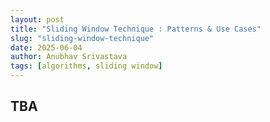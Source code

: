 ```yaml
---
layout: post
title: "Sliding Window Technique : Patterns & Use Cases"
slug: "sliding-window-technique"
date: 2025-06-04
author: Anubhav Srivastava
tags: [algorithms, sliding window]
---
```


## TBA